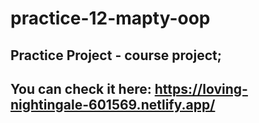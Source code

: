 # practice-12-mapty-oop

## Practice Project - course project;
## You can check it here: https://loving-nightingale-601569.netlify.app/
